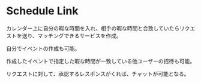 <h1>Schedule Link</h1>
<p>カレンダー上に自分の暇な時間を入れ、相手の暇な時間と合致していたらリクエストを送り、マッチングできるサービスを作成。</p>
<p>自分でイベントの作成も可能。</p>
<p>作成したイベントで指定した暇な時間が一致している他ユーザーの招待も可能。</p>
<p>リクエストに対して、承認するレスポンスがくれば、チャットが可能となる。</p>
